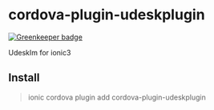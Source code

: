 # cordova-plugin-udeskplugin

[![Greenkeeper badge](https://badges.greenkeeper.io/1ziton/cordova-plugin-udeskplugin.svg)](https://greenkeeper.io/)

UdeskIm for ionic3


## Install

> ionic cordova plugin add cordova-plugin-udeskplugin



